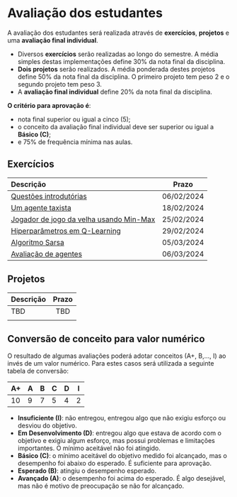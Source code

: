 # Avaliação dos estudantes

A avaliação dos estudantes será realizada através de **exercícios**, **projetos** e uma **avaliação final individual**.

* Diversos **exercícios** serão realizadas ao longo do semestre. A média simples destas implementações define 30% da nota final da disciplina.
* **Dois projetos** serão realizados. A média ponderada destes projetos define 50% da nota final da disciplina. O primeiro projeto tem peso 2 e o segundo projeto tem peso 3.
* A **avaliação final individual** define 20% da nota final da disciplina.

**O critério para aprovação é**:

* nota final superior ou igual a cinco (5);
* o conceito da avaliação final individual deve ser superior ou igual a **Básico (C)**;
* e 75% de frequência mínima nas aulas.

## Exercícios

| Descrição                                                    | Prazo            |
|:-------------------------------------------------------------|:-------------------:|
| [Questões introdutórias](./classes/01_introduction/index.md)     | 06/02/2024          |
| [Um agente taxista](./classes/02_problem_solving/index.md#a-taxi-driver-agent-without-reinforcement-learning) | 18/02/2024 |
| [Jogador de jogo da velha usando Min-Max](./classes/03_games/index.md#exercício-implementação-de-um-jogador-de-jogo-da-velha-usando-min-max) | 25/02/2024 |
| [Hiperparâmetros em Q-Learning](./classes/05_x_hyperparameters/index.md#atividade) | 29/02/2024 |
| [Algoritmo Sarsa](./classes/05_x_sarsa/index.md#implementação) | 05/03/2024 |
| [Avaliação de agentes](./classes/11_evaluation/index.md#exercício-comparar-q-learning-e-sarsa-no-ambiente-do-cliff-walking) | 06/03/2024 |

## Projetos

| Descrição                                              | Prazo            |
|:-----------------------------------------------------------|:-------------------:|
| TBD                                                     |  TBD       |
|                                                      |         |


## Conversão de conceito para valor numérico

O resultado de algumas avaliações poderá adotar conceitos (A+, B,..., I) ao invés de um valor numérico. Para estes casos será utilizada a seguinte tabela de conversão:

| A+ | A | B | C | D | I |
|----|---|---|---|---|---|
| 10 | 9 | 7 | 5 | 4 | 2 |

* **Insuficiente (I)**: não entregou, entregou algo que não exigiu esforço ou desviou do objetivo.
* **Em Desenvolvimento (D)**: entregou algo que estava de acordo com o objetivo e exigiu algum esforço, mas possui problemas e limitações importantes. O mínimo aceitável não foi atingido.
* **Básico (C)**: o mínimo aceitável do objetivo medido foi alcançado, mas o desempenho foi abaixo do esperado. É suficiente para aprovação.
* **Esperado (B)**: atingiu o desempenho esperado.
* **Avançado (A)**: o desempenho foi acima do esperado. É algo desejável, mas não é motivo de preocupação se não for alcançado.



